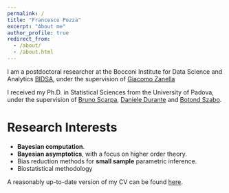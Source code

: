 ```yaml
---
permalink: /
title: "Francesco Pozza"
excerpt: "About me"
author_profile: true
redirect_from: 
  - /about/
  - /about.html
---
```

I am a postdoctoral researcher at the Bocconi Institute for Data Science and Analytics [BIDSA](https://www.bidsa.unibocconi.eu/wps/wcm/connect/Site/Bidsa/Home), under the supervision of [Giacomo Zanella](https://sites.google.com/site/gzanellawebpage/home)

I received my Ph.D. in Statistical Sciences from the University of Padova, under the supervision of [Bruno Scarpa](https://homes.stat.unipd.it/brunoscarpa/), [Daniele Durante](https://danieledurante.github.io/web/) and [Botond Szabo](https://botondszabo.com/research-team/).

Research Interests
======

* **Bayesian computation**.
* **Bayesian asymptotics**, with a focus on higher order theory.
* Bias reduction methods for **small sample** parametric inference.
* Biostatistical methodology

A reasonably up-to-date version of my CV can be found [here](https://github.com/Francesco16p/francesco16p.github.io/files/14139138/Cv_Pozza_Francesco.pdf).
